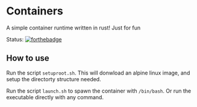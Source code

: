 # Containers
A simple container runtime written in rust! Just for fun

Status: [![forthebadge](https://forthebadge.com/images/badges/works-on-my-machine.svg)](https://forthebadge.com)

## How to use
Run the script `setuproot.sh`. This will donwload an alpine linux image, and setup the directorty structure needed.

Run the script `launch.sh` to spawn the container with `/bin/bash`.
Or run the executable directly with any command.
